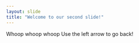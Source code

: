 ```yaml
---
layout: slide
title: "Welcome to our second slide!"
---
```

Whoop whoop whoop
Use the left arrow to go back!
